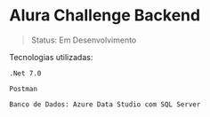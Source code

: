 # Alura Challenge Backend

> Status: Em Desenvolvimento

Tecnologias utilizadas:

```
.Net 7.0
```
```
Postman
```
```
Banco de Dados: Azure Data Studio com SQL Server 
```
